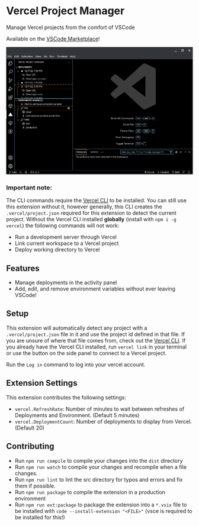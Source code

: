 # Vercel Project Manager

Manage Vercel projects from the comfort of VSCode

Available on the [VSCode Marketplace](https://marketplace.visualstudio.com/items?itemName=AaronDill.vercel-project-manager-vscode)!

![Image of side panel](side-panel-screenshot.png)

### Important note:

The CLI commands require the [Vercel CLI](https://vercel.com/docs/cli) to be installed. You can still use this extension without it, however generally, this CLI creates the `.vercel/project.json` required for this extension to detect the current project.
Without the Vercel CLI installed **globally** (install with `npm i -g vercel`) the following commands will not work:

- Run a development server through Vercel
- Link current workspace to a Vercel project
- Deploy working directory to Vercel

## Features

- Manage deployments in the activity panel
- Add, edit, and remove environment variables without ever leaving VSCode!

## Setup

This extension will automatically detect any project with a `.vercel/project.json` file in it and use the project id defined in that file. If you are unsure of where that file comes from, check out the [Vercel CLI](https://vercel.com/docs/cli).
If you already have the Vercel CLI installed, run `vercel link` in your terminal or use the button on the side panel to connect to a Vercel project.

Run the `Log in` command to log into your vercel account.

## Extension Settings

This extension contributes the following settings:

- `vercel.RefreshRate`: Number of minutes to wait between refreshes of Deployments and Environment. (Default 5 minutes)
- `vercel.DeploymentCount`: Number of deployments to display from Vercel. (Default 20)

## Contributing

- Run `npm run compile` to compile your changes into the `dist` directory
- Run `npm run watch` to compile your changes and recompile when a file changes.
- Run `npm run lint` to lint the src directory for typos and errors and fix them if possible.
- Run `npm run package` to compile the extension in a production environment
- Run `npm run ext:package` to package the extension into a `*.vsix` file to be installed with `code --install-extension "<FILE>"` (vsce is required to be installed for this!)
